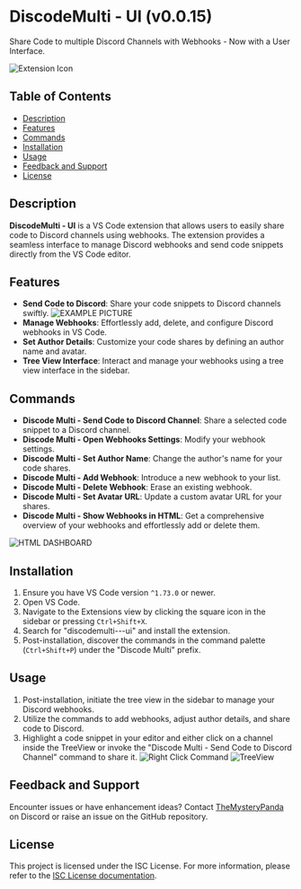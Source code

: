 
# DiscodeMulti - UI (v0.0.15)
Share Code to multiple Discord Channels with Webhooks - Now with a User Interface.

![Extension Icon](https://bonuscheck.casino/static/public/all/DiscodeMulti.png)

## Table of Contents
- [Description](#description)
- [Features](#features)
- [Commands](#commands)
- [Installation](#installation)
- [Usage](#usage)
- [Feedback and Support](#feedback-and-support)
- [License](#license)

## Description
**DiscodeMulti - UI** is a VS Code extension that allows users to easily share code to Discord channels using webhooks. The extension provides a seamless interface to manage Discord webhooks and send code snippets directly from the VS Code editor.

## Features
- **Send Code to Discord**: Share your code snippets to Discord channels swiftly.
![EXAMPLE PICTURE](https://bonuscheck.casino/static/public/all/DiscodeMulti-DiscordMessage.png)
- **Manage Webhooks**: Effortlessly add, delete, and configure Discord webhooks in VS Code.
- **Set Author Details**: Customize your code shares by defining an author name and avatar.
- **Tree View Interface**: Interact and manage your webhooks using a tree view interface in the sidebar.

## Commands
- **Discode Multi - Send Code to Discord Channel**: Share a selected code snippet to a Discord channel.
- **Discode Multi - Open Webhooks Settings**: Modify your webhook settings.
- **Discode Multi - Set Author Name**: Change the author's name for your code shares.
- **Discode Multi - Add Webhook**: Introduce a new webhook to your list.
- **Discode Multi - Delete Webhook**: Erase an existing webhook.
- **Discode Multi - Set Avatar URL**: Update a custom avatar URL for your shares.
- **Discode Multi - Show Webhooks in HTML**: Get a comprehensive overview of your webhooks and effortlessly add or delete them.

![HTML DASHBOARD](https://bonuscheck.casino/static/public/all/DiscodeMulti-HTML.png)

## Installation
1. Ensure you have VS Code version `^1.73.0` or newer.
2. Open VS Code.
3. Navigate to the Extensions view by clicking the square icon in the sidebar or pressing `Ctrl+Shift+X`.
4. Search for "discodemulti---ui" and install the extension.
5. Post-installation, discover the commands in the command palette (`Ctrl+Shift+P`) under the "Discode Multi" prefix.

## Usage
1. Post-installation, initiate the tree view in the sidebar to manage your Discord webhooks.
2. Utilize the commands to add webhooks, adjust author details, and share code to Discord.
3. Highlight a code snippet in your editor and either click on a channel inside the TreeView or invoke the "Discode Multi - Send Code to Discord Channel" command to share it.
![Right Click Command](https://bonuscheck.casino/static/public/all/DiscodeMulti-SendCommand.png)
![TreeView](https://bonuscheck.casino/static/public/all/DiscodeMulti-TreeView.png)

## Feedback and Support
Encounter issues or have enhancement ideas? Contact [TheMysteryPanda](https://github.com/TheMysteryPanda) on Discord or raise an issue on the GitHub repository.

## License
This project is licensed under the ISC License. For more information, please refer to the [ISC License documentation](https://opensource.org/licenses/ISC).
